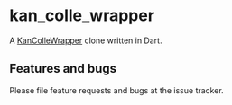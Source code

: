 # kan_colle_wrapper

A [KanColleWrapper][KanColleWrapper] clone written in Dart.

## Features and bugs

Please file feature requests and bugs at the issue tracker.

[KanColleWrapper]:https://github.com/Grabacr07/KanColleViewer/tree/master/Grabacr07.KanColleWrapper
